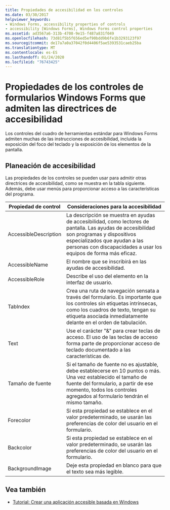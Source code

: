 ```yaml
---
title: Propiedades de accesibilidad en los controles
ms.date: 03/30/2017
helpviewer_keywords:
- Windows Forms, accessibility properties of controls
- accessibility [Windows Forms], Windows Forms control properties
ms.assetid: ad3567a6-313b-4708-9e15-f487a831f049
ms.openlocfilehash: 73d81f5b5f656ed5ef90bdd9b6fe1b3293123f97
ms.sourcegitcommit: de17a7a0a37042f0d4406f5ae5393531caeb25ba
ms.translationtype: MT
ms.contentlocale: es-ES
ms.lasthandoff: 01/24/2020
ms.locfileid: "76743425"
---
```

# <a name="properties-on-windows-forms-controls-that-support-accessibility-guidelines"></a>Propiedades de los controles de formularios Windows Forms que admiten las directrices de accesibilidad
Los controles del cuadro de herramientas estándar para Windows Forms admiten muchas de las instrucciones de accesibilidad, incluida la exposición del foco del teclado y la exposición de los elementos de la pantalla.  
  
## <a name="planning-ahead-for-accessibility"></a>Planeación de accesibilidad  
 Las propiedades de los controles se pueden usar para admitir otras directrices de accesibilidad, como se muestra en la tabla siguiente. Además, debe usar menús para proporcionar acceso a las características del programa.  
  
|Propiedad de control|Consideraciones para la accesibilidad|  
|----------------------|--------------------------------------|  
|AccessibleDescription|La descripción se muestra en ayudas de accesibilidad, como lectores de pantalla. Las ayudas de accesibilidad son programas y dispositivos especializados que ayudan a las personas con discapacidades a usar los equipos de forma más eficaz.|  
|AccessibleName|El nombre que se inscribirá en las ayudas de accesibilidad.|  
|AccessibleRole|Describe el uso del elemento en la interfaz de usuario.|  
|TabIndex|Crea una ruta de navegación sensata a través del formulario. Es importante que los controles sin etiquetas intrínsecas, como los cuadros de texto, tengan su etiqueta asociada inmediatamente delante en el orden de tabulación.|  
|Text|Use el carácter "&" para crear teclas de acceso. El uso de las teclas de acceso forma parte de proporcionar acceso de teclado documentado a las características de.|  
|Tamaño de fuente|Si el tamaño de fuente no es ajustable, debe establecerse en 10 puntos o más. Una vez establecido el tamaño de fuente del formulario, a partir de ese momento, todos los controles agregados al formulario tendrán el mismo tamaño.|  
|Forecolor|Si esta propiedad se establece en el valor predeterminado, se usarán las preferencias de color del usuario en el formulario.|  
|Backcolor|Si esta propiedad se establece en el valor predeterminado, se usarán las preferencias de color del usuario en el formulario.|  
|BackgroundImage|Deje esta propiedad en blanco para que el texto sea más legible.|  
  
## <a name="see-also"></a>Vea también

- [Tutorial: Crear una aplicación accesible basada en Windows](walkthrough-creating-an-accessible-windows-based-application.md)
